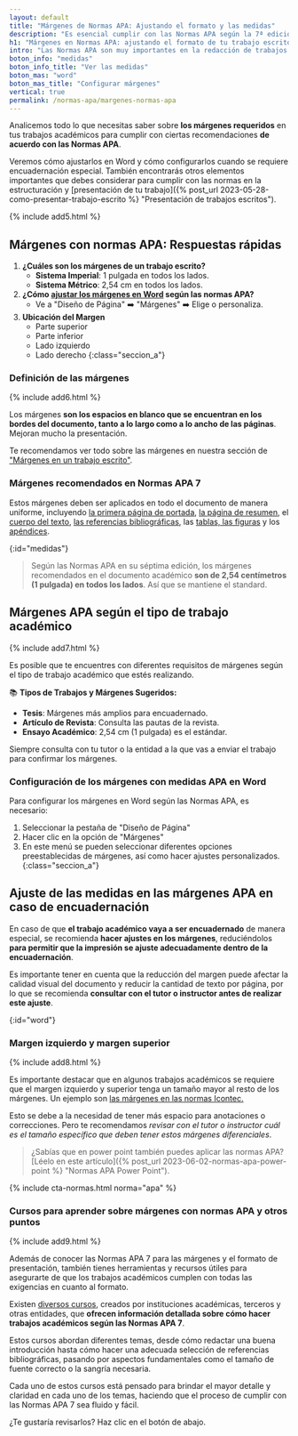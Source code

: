 ```yaml
---
layout: default
title: "Márgenes de Normas APA: Ajustando el formato y las medidas"
description: "Es esencial cumplir con las Normas APA según la 7ª edición. En APA se especifican los márgenes recomendados para los trabajos y cómo se hacen"
h1: "Márgenes en Normas APA: ajustando el formato de tu trabajo escrito"
intro: "Las Normas APA son muy importantes en la redacción de trabajos académicos. Uno de los elementos fundamentales que se deben tener en cuenta son los márgenes."
boton_info: "medidas"
boton_info_title: "Ver las medidas"
boton_mas: "word"
boton_mas_title: "Configurar márgenes"
vertical: true
permalink: /normas-apa/margenes-normas-apa
---
```

Analicemos todo lo que necesitas saber sobre **los márgenes requeridos** en tus trabajos académicos para cumplir con ciertas recomendaciones **de acuerdo con las Normas APA**.

Veremos cómo ajustarlos en Word y cómo configurarlos cuando se requiere encuadernación especial. También encontrarás otros elementos importantes que debes considerar para cumplir con las normas en la estructuración y [presentación de tu trabajo]({% post_url 2023-05-28-como-presentar-trabajo-escrito %} "Presentación de trabajos escritos").

{% include add5.html %}

## Márgenes con normas APA: Respuestas rápidas

1. **¿Cuáles son los márgenes de un trabajo escrito?**
   - **Sistema Imperial**: 1 pulgada en todos los lados.
   - **Sistema Métrico**: 2,54 cm en todos los lados.
2. **¿Cómo [ajustar los márgenes en Word](#configuración-de-los-márgenes-en-word) según las normas APA?**
   - Ve a "Diseño de Página" ➡️ "Márgenes" ➡️ Elige o personaliza.
3. **Ubicación del Margen**
   - Parte superior
   - Parte inferior
   - Lado izquierdo
   - Lado derecho
{:class="seccion_a"}

### Definición de las márgenes

{% include add6.html %}

Los márgenes **son los espacios en blanco que se encuentran en los bordes del documento, tanto a lo largo como a lo ancho de las páginas**. Mejoran mucho la presentación.

Te recomendamos ver todo sobre las márgenes en nuestra sección de ["Márgenes en un trabajo escrito"]({{'margenes-trabajo-escrito'|relative_url}} "Márgenes").

### Márgenes recomendados en Normas APA 7

Estos márgenes deben ser aplicados en todo el documento de manera uniforme, incluyendo [la primera página de portada]({{'portada-trabajo-escrito'|relative_url}} "Portadas"), [la página de resumen]({{'resumen-trabajo-escrito'|relative_url}} "Hoja de Resumen"), el [cuerpo del texto]({{'cuerpo-trabajo-escrito'|relative_url}} "Cuerpo del trabajo escrito"), [las referencias bibliográficas]({{'normas-apa/referencias-bibliograficas-normas-apa'|relative_url}} "Referencias Bibliográficas"), las [tablas, las figuras]({{'normas-apa/tablas-y-figuras-normas-apa'|relative_url}} "Tablas y figuras APA") y los [apéndices]({{'apendice-trabajo-escrito'|relative_url}} "Apéndices de un trabajo escrito").
<!-- Anclaje para que la barra fijada no cubra el siguiente subtítulo -->
{:id="medidas"}

>Según las Normas APA en su séptima edición, los márgenes recomendados en el documento académico **son de 2,54 centímetros (1 pulgada) en todos los lados**. Así que se mantiene el standard.

## Márgenes APA según el tipo de trabajo académico

{% include add7.html %}

Es posible que te encuentres con diferentes requisitos de márgenes según el tipo de trabajo académico que estés realizando.

📚 **Tipos de Trabajos y Márgenes Sugeridos:**

- **Tesis**: Márgenes más amplios para encuadernado.
- **Artículo de Revista**: Consulta las pautas de la revista.
- **Ensayo Académico**: 2,54 cm (1 pulgada) es el estándar.

Siempre consulta con tu tutor o la entidad a la que vas a enviar el trabajo para confirmar los márgenes.

### Configuración de los márgenes con medidas APA en Word

Para configurar los márgenes en Word según las Normas APA, es necesario:

1. Seleccionar la pestaña de "Diseño de Página"
2. Hacer clic en la opción de "Márgenes"
3. En este menú se pueden seleccionar diferentes opciones preestablecidas de márgenes, así como hacer ajustes personalizados.
{:class="seccion_a"}

## Ajuste de las medidas en las márgenes APA en caso de encuadernación

En caso de que **el trabajo académico vaya a ser encuadernado** de manera especial, se recomienda **hacer ajustes en los márgenes**, reduciéndolos **para permitir que la impresión se ajuste adecuadamente dentro de la encuadernación**.

Es importante tener en cuenta que la reducción del margen puede afectar la calidad visual del documento y reducir la cantidad de texto por página, por lo que se recomienda **consultar con el tutor o instructor antes de realizar este ajuste**.
<!-- Anclaje para que la barra fijada no cubra el siguiente subtítulo -->
{:id="word"}

### Margen izquierdo y margen superior

{% include add8.html %}

Es importante destacar que en algunos trabajos académicos se requiere que el margen izquierdo y superior tenga un tamaño mayor al resto de los márgenes. Un ejemplo son [las márgenes en las normas Icontec.]({{'normas-icontec/margenes-normas-icontec'|relative_url}} "Márgenes Icontec")

Esto se debe a la necesidad de tener más espacio para anotaciones o correcciones. Pero te recomendamos *revisar con el tutor o instructor cuál es el tamaño específico que deben tener estos márgenes diferenciales*.

>¿Sabías que en power point también puedes aplicar las normas APA? [Léelo en este artículo]({% post_url 2023-06-02-normas-apa-power-point %} "Normas APA Power Point").

{% include cta-normas.html norma="apa" %}

### Cursos para aprender sobre márgenes con normas APA y otros puntos

{% include add9.html %}

Además de conocer las Normas APA 7 para las márgenes y el formato de presentación, también tienes herramientas y recursos útiles para asegurarte de que los trabajos académicos cumplen con todas las exigencias en cuanto al formato.

Existen [diversos cursos]({{'cursos-de-trabajos-escritos'|relative_url}} "Cursos Normas APA"), creados por instituciones académicas, terceros y otras entidades, que **ofrecen información detallada sobre cómo hacer trabajos académicos según las Normas APA 7**.

Estos cursos abordan diferentes temas, desde cómo redactar una buena introducción hasta cómo hacer una adecuada selección de referencias bibliográficas, pasando por aspectos fundamentales como el tamaño de fuente correcto o la sangría necesaria.

Cada uno de estos cursos está pensado para brindar el mayor detalle y claridad en cada uno de los temas, haciendo que el proceso de cumplir con las Normas APA 7 sea fluido y fácil.

¿Te gustaría revisarlos? Haz clic en el botón de abajo.
